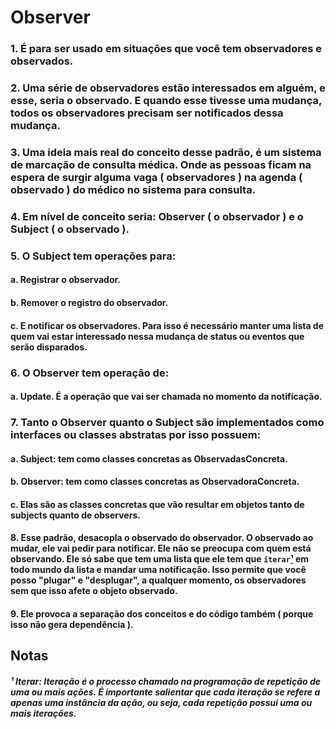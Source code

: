 # Observer
### 1. É para ser usado em situações que você tem observadores e observados.
### 2. Uma série de observadores estão interessados em alguém, e esse, seria o observado. E quando esse tivesse uma mudança, todos os observadores precisam ser notificados dessa mudança.
### 3. Uma ideia mais real do conceito desse padrão, é um sistema de marcação de consulta médica. Onde as pessoas ficam na espera de surgir alguma vaga ( observadores ) na agenda ( observado ) do médico no sistema para consulta.
### 4. Em nível de conceito seria: Observer ( o observador ) e o Subject ( o observado ).
### 5. O Subject tem operações para:
#### a. Registrar o observador.
#### b. Remover o registro do observador.
#### c. E notificar os observadores. Para isso é necessário manter uma lista de quem vai estar interessado nessa mudança de status ou eventos que serão disparados.
### 6. O Observer tem operação de:
#### a. Update. É a operação que vai ser chamada no momento da notificação.
### 7. Tanto o Observer quanto o Subject são implementados como interfaces ou classes abstratas por isso possuem:
#### a. Subject: tem como classes concretas as ObservadasConcreta.
#### b. Observer: tem como classes concretas as ObservadoraConcreta.
#### c. Elas são as classes concretas que vão resultar em objetos tanto de subjects quanto de observers.
#### 8. Esse padrão, desacopla o observado do observador. O observado ao mudar, ele vai pedir para notificar. Ele não se preocupa com quem está observando. Ele só sabe que tem uma lista que ele tem que `iterar`[¹](https://github.com/Henderson-da-rocha-porfirio/design-patterns-observer#-iterar-itera%C3%A7%C3%A3o-%C3%A9-o-processo-chamado-na-programa%C3%A7%C3%A3o-de-repeti%C3%A7%C3%A3o-de-uma-ou-mais-a%C3%A7%C3%B5es-%C3%A9-importante-salientar-que-cada-itera%C3%A7%C3%A3o-se-refere-a-apenas-uma-inst%C3%A2ncia-da-a%C3%A7%C3%A3o-ou-seja-cada-repeti%C3%A7%C3%A3o-possui-uma-ou-mais-itera%C3%A7%C3%B5es) em todo mundo da lista e mandar uma notificação. Isso permite que você posso "plugar" e "desplugar", a qualquer momento, os observadores sem que isso afete o objeto observado.
#### 9. Ele provoca a separação dos conceitos e do código também ( porque isso não gera dependência ).







































## Notas

##### ¹ Iterar: Iteração é o processo chamado na programação de repetição de uma ou mais ações. É importante salientar que cada iteração se refere a apenas uma instância da ação, ou seja, cada repetição possui uma ou mais iterações.
